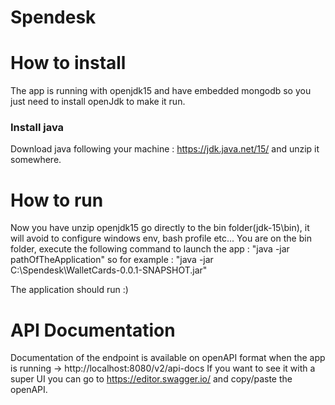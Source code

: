 # Spendesk


# How to install

The app is running with openjdk15 and have embedded mongodb so you just need to install openJdk to make it run.

### Install java

Download java following your machine : https://jdk.java.net/15/ and unzip it somewhere.

# How to run

Now you have unzip openjdk15 go directly to the bin folder(jdk-15\bin), it will avoid to configure windows env, bash profile etc...
You are on the bin folder, execute the following command to launch the app :
"java -jar pathOfTheApplication" so for example : "java -jar C:\Spendesk\WalletCards-0.0.1-SNAPSHOT.jar"

The application should run :)

# API Documentation

Documentation of the endpoint is available on openAPI format when the app is running -> http://localhost:8080/v2/api-docs
If you want to see it with a super UI you can go to https://editor.swagger.io/ and copy/paste the openAPI.



